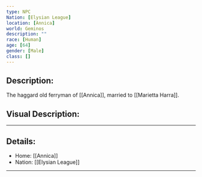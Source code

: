 ```yaml
---
type: NPC
Nation: [Elysian League]
location: [Annica]
world: Geminos
description: ""
race: [Human]
age: [64]
gender: [Male]
class: []
---
```


## Description:

The haggard old ferryman of [[Annica]], married to [[Marietta Harra]].

## Visual Description:



---
## Details:
- Home: [[Annica]]
- Nation: [[Elysian League]]

---


